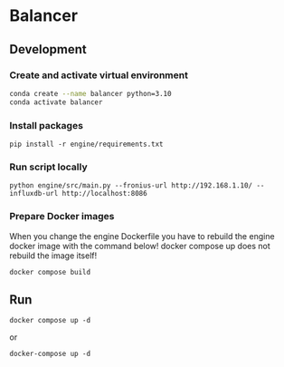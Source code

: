 # Balancer

## Development

### Create and activate virtual environment

```bash
conda create --name balancer python=3.10
conda activate balancer
```


### Install packages

```shell
pip install -r engine/requirements.txt
```

### Run script locally

```shell
python engine/src/main.py --fronius-url http://192.168.1.10/ --influxdb-url http://localhost:8086
```

### Prepare Docker images

When you change the engine Dockerfile you have to rebuild the engine docker image with the command below! docker compose up does not rebuild the image itself!
```shell
docker compose build
```

## Run

```shell
docker compose up -d
```

or
```shell
docker-compose up -d
```
